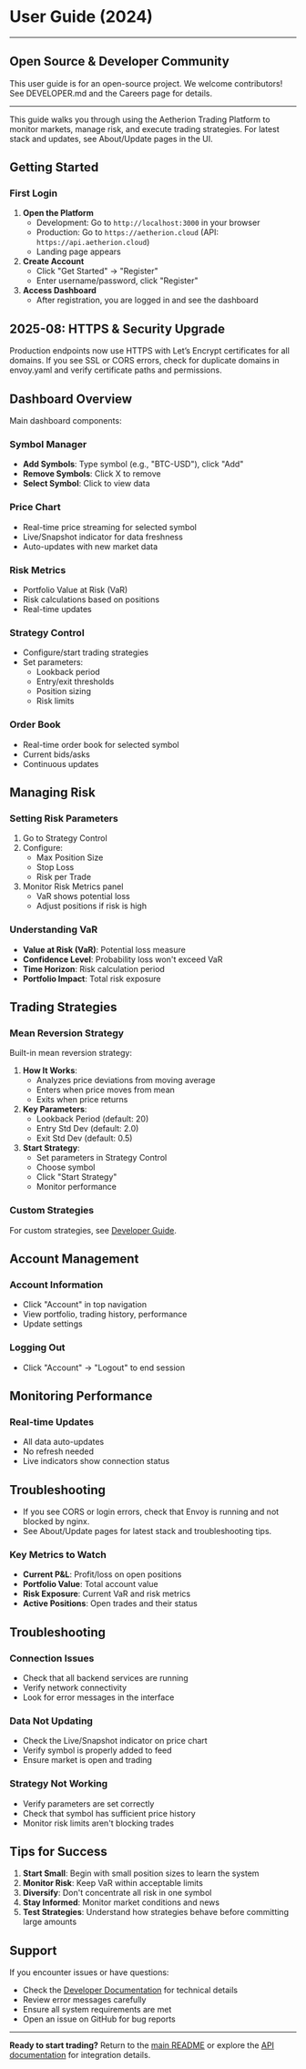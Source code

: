 # User Guide (2024)

---
## Open Source & Developer Community

This user guide is for an open-source project. We welcome contributors! See DEVELOPER.md and the Careers page for details.

---

This guide walks you through using the Aetherion Trading Platform to monitor markets, manage risk, and execute trading strategies. For latest stack and updates, see About/Update pages in the UI.

## Getting Started

### First Login

1. **Open the Platform**
   - Development: Go to `http://localhost:3000` in your browser
   - Production: Go to `https://aetherion.cloud` (API: `https://api.aetherion.cloud`)
   - Landing page appears
2. **Create Account**
   - Click "Get Started" → "Register"
   - Enter username/password, click "Register"
3. **Access Dashboard**
   - After registration, you are logged in and see the dashboard

## 2025-08: HTTPS & Security Upgrade

Production endpoints now use HTTPS with Let’s Encrypt certificates for all domains. If you see SSL or CORS errors, check for duplicate domains in envoy.yaml and verify certificate paths and permissions.
## Dashboard Overview

Main dashboard components:

### Symbol Manager

- **Add Symbols**: Type symbol (e.g., "BTC-USD"), click "Add"
- **Remove Symbols**: Click X to remove
- **Select Symbol**: Click to view data

### Price Chart

- Real-time price streaming for selected symbol
- Live/Snapshot indicator for data freshness
- Auto-updates with new market data

### Risk Metrics

- Portfolio Value at Risk (VaR)
- Risk calculations based on positions
- Real-time updates

### Strategy Control

- Configure/start trading strategies
- Set parameters:
   - Lookback period
   - Entry/exit thresholds
   - Position sizing
   - Risk limits

### Order Book

- Real-time order book for selected symbol
- Current bids/asks
- Continuous updates

## Managing Risk

### Setting Risk Parameters

1. Go to Strategy Control
2. Configure:
   - Max Position Size
   - Stop Loss
   - Risk per Trade
3. Monitor Risk Metrics panel
   - VaR shows potential loss
   - Adjust positions if risk is high

### Understanding VaR

- **Value at Risk (VaR)**: Potential loss measure
- **Confidence Level**: Probability loss won't exceed VaR
- **Time Horizon**: Risk calculation period
- **Portfolio Impact**: Total risk exposure

## Trading Strategies

### Mean Reversion Strategy

Built-in mean reversion strategy:

1. **How It Works**:
   - Analyzes price deviations from moving average
   - Enters when price moves from mean
   - Exits when price returns
2. **Key Parameters**:
   - Lookback Period (default: 20)
   - Entry Std Dev (default: 2.0)
   - Exit Std Dev (default: 0.5)
3. **Start Strategy**:
   - Set parameters in Strategy Control
   - Choose symbol
   - Click "Start Strategy"
   - Monitor performance

### Custom Strategies

For custom strategies, see [Developer Guide](../DEVELOPER.md).

## Account Management

### Account Information

- Click "Account" in top navigation
- View portfolio, trading history, performance
- Update settings

### Logging Out

- Click "Account" → "Logout" to end session

## Monitoring Performance

### Real-time Updates

- All data auto-updates
- No refresh needed
- Live indicators show connection status

## Troubleshooting

- If you see CORS or login errors, check that Envoy is running and not blocked by nginx.
- See About/Update pages for latest stack and troubleshooting tips.

### Key Metrics to Watch
- **Current P&L**: Profit/loss on open positions
- **Portfolio Value**: Total account value
- **Risk Exposure**: Current VaR and risk metrics
- **Active Positions**: Open trades and their status

## Troubleshooting

### Connection Issues
- Check that all backend services are running
- Verify network connectivity
- Look for error messages in the interface

### Data Not Updating
- Check the Live/Snapshot indicator on price chart
- Verify symbol is properly added to feed
- Ensure market is open and trading

### Strategy Not Working
- Verify parameters are set correctly
- Check that symbol has sufficient price history
- Monitor risk limits aren't blocking trades

## Tips for Success

1. **Start Small**: Begin with small position sizes to learn the system
2. **Monitor Risk**: Keep VaR within acceptable limits
3. **Diversify**: Don't concentrate all risk in one symbol
4. **Stay Informed**: Monitor market conditions and news
5. **Test Strategies**: Understand how strategies behave before committing large amounts

## Support

If you encounter issues or have questions:
- Check the [Developer Documentation](../DEVELOPER.md) for technical details
- Review error messages carefully
- Ensure all system requirements are met
- Open an issue on GitHub for bug reports

---

**Ready to start trading?** Return to the [main README](../README.md) or explore the [API documentation](API.md) for integration details.
